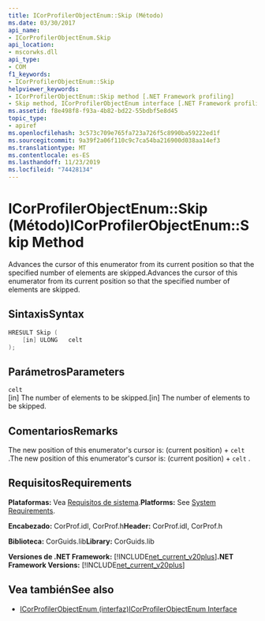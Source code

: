 ```yaml
---
title: ICorProfilerObjectEnum::Skip (Método)
ms.date: 03/30/2017
api_name:
- ICorProfilerObjectEnum.Skip
api_location:
- mscorwks.dll
api_type:
- COM
f1_keywords:
- ICorProfilerObjectEnum::Skip
helpviewer_keywords:
- ICorProfilerObjectEnum::Skip method [.NET Framework profiling]
- Skip method, ICorProfilerObjectEnum interface [.NET Framework profiling]
ms.assetid: f8e498f8-f93a-4b82-bd22-55bdbf5e8d45
topic_type:
- apiref
ms.openlocfilehash: 3c573c709e765fa723a726f5c8990ba59222ed1f
ms.sourcegitcommit: 9a39f2a06f110c9c7ca54ba216900d038aa14ef3
ms.translationtype: MT
ms.contentlocale: es-ES
ms.lasthandoff: 11/23/2019
ms.locfileid: "74428134"
---
```

# <a name="icorprofilerobjectenumskip-method"></a><span data-ttu-id="b5da8-102">ICorProfilerObjectEnum::Skip (Método)</span><span class="sxs-lookup"><span data-stu-id="b5da8-102">ICorProfilerObjectEnum::Skip Method</span></span>
<span data-ttu-id="b5da8-103">Advances the cursor of this enumerator from its current position so that the specified number of elements are skipped.</span><span class="sxs-lookup"><span data-stu-id="b5da8-103">Advances the cursor of this enumerator from its current position so that the specified number of elements are skipped.</span></span>  
  
## <a name="syntax"></a><span data-ttu-id="b5da8-104">Sintaxis</span><span class="sxs-lookup"><span data-stu-id="b5da8-104">Syntax</span></span>  
  
```cpp  
HRESULT Skip (  
    [in] ULONG   celt  
);  
```  
  
## <a name="parameters"></a><span data-ttu-id="b5da8-105">Parámetros</span><span class="sxs-lookup"><span data-stu-id="b5da8-105">Parameters</span></span>  
 `celt`  
 <span data-ttu-id="b5da8-106">[in] The number of elements to be skipped.</span><span class="sxs-lookup"><span data-stu-id="b5da8-106">[in] The number of elements to be skipped.</span></span>  
  
## <a name="remarks"></a><span data-ttu-id="b5da8-107">Comentarios</span><span class="sxs-lookup"><span data-stu-id="b5da8-107">Remarks</span></span>  
 <span data-ttu-id="b5da8-108">The new position of this enumerator's cursor is: (current position) + `celt` .</span><span class="sxs-lookup"><span data-stu-id="b5da8-108">The new position of this enumerator's cursor is: (current position) + `celt` .</span></span>  
  
## <a name="requirements"></a><span data-ttu-id="b5da8-109">Requisitos</span><span class="sxs-lookup"><span data-stu-id="b5da8-109">Requirements</span></span>  
 <span data-ttu-id="b5da8-110">**Plataformas:** Vea [Requisitos de sistema](../../../../docs/framework/get-started/system-requirements.md).</span><span class="sxs-lookup"><span data-stu-id="b5da8-110">**Platforms:** See [System Requirements](../../../../docs/framework/get-started/system-requirements.md).</span></span>  
  
 <span data-ttu-id="b5da8-111">**Encabezado:** CorProf.idl, CorProf.h</span><span class="sxs-lookup"><span data-stu-id="b5da8-111">**Header:** CorProf.idl, CorProf.h</span></span>  
  
 <span data-ttu-id="b5da8-112">**Biblioteca:** CorGuids.lib</span><span class="sxs-lookup"><span data-stu-id="b5da8-112">**Library:** CorGuids.lib</span></span>  
  
 <span data-ttu-id="b5da8-113">**Versiones de .NET Framework:** [!INCLUDE[net_current_v20plus](../../../../includes/net-current-v20plus-md.md)]</span><span class="sxs-lookup"><span data-stu-id="b5da8-113">**.NET Framework Versions:** [!INCLUDE[net_current_v20plus](../../../../includes/net-current-v20plus-md.md)]</span></span>  
  
## <a name="see-also"></a><span data-ttu-id="b5da8-114">Vea también</span><span class="sxs-lookup"><span data-stu-id="b5da8-114">See also</span></span>

- [<span data-ttu-id="b5da8-115">ICorProfilerObjectEnum (interfaz)</span><span class="sxs-lookup"><span data-stu-id="b5da8-115">ICorProfilerObjectEnum Interface</span></span>](../../../../docs/framework/unmanaged-api/profiling/icorprofilerobjectenum-interface.md)
